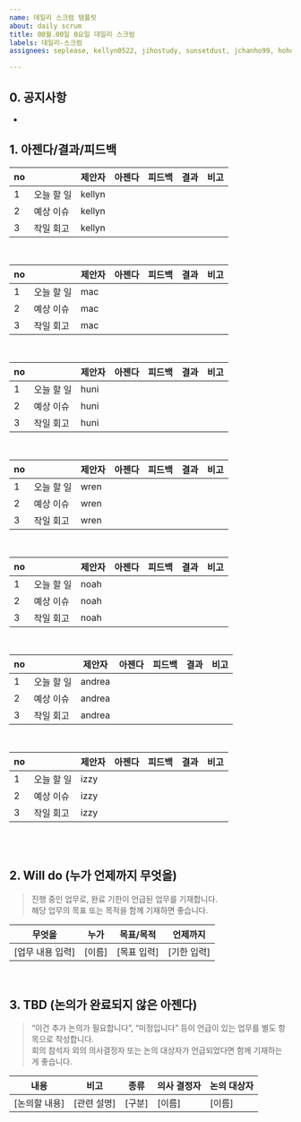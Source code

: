 ```yaml
---
name: 데일리 스크럼 템플릿
about: daily scrum
title: 00월.00일 0요일 데일리 스크럼
labels: 데일리-스크럼
assignees: seplease, kellyn0522, jihostudy, sunsetdust, jchanho99, hohohoho1223, pieceofizzy

---
```


## 0. 공지사항

- 

## 1. 아젠다/결과/피드백

| no |  | 제안자  | 아젠다 | 피드백 | 결과 | 비고 | 
|---|--|-------|------|-------|-----|-----|
| 1  | 오늘 할 일 |  kellyn |  |  |  | 
| 2  | 예상 이슈 |  kellyn |  |  |  |
| 3  | 작일 회고 |  kellyn |  |  |  |
<br>

| no |  | 제안자  | 아젠다 | 피드백 | 결과 | 비고 | 
|---|--|-------|------|-------|-----|-----|
| 1  | 오늘 할 일 |  mac |  |  |  | 
| 2  | 예상 이슈 |  mac |  |  |  |
| 3  | 작일 회고 |  mac |  |  |  |
<br>

| no |  | 제안자  | 아젠다 | 피드백 | 결과 | 비고 | 
|---|--|-------|------|-------|-----|-----|
| 1  | 오늘 할 일 |  huni |  |  |  | 
| 2  | 예상 이슈 |  huni |  |  |  |
| 3  | 작일 회고 |  huni |  |  |  |
<br>

| no |  | 제안자  | 아젠다 | 피드백 | 결과 | 비고 | 
|---|--|-------|------|-------|-----|-----|
| 1  | 오늘 할 일 |  wren |  |  |  | 
| 2  | 예상 이슈 |  wren |  |  |  |
| 3  | 작일 회고 |  wren |  |  |  |
<br>

| no |  | 제안자  | 아젠다 | 피드백 | 결과 | 비고 | 
|---|--|-------|------|-------|-----|-----|
| 1  | 오늘 할 일 |  noah |  |  |  | 
| 2  | 예상 이슈 |  noah |  |  |  |
| 3  | 작일 회고 |  noah |  |  |  |
<br>

| no |  | 제안자  | 아젠다 | 피드백 | 결과 | 비고 | 
|---|--|-------|------|-------|-----|-----|
| 1  | 오늘 할 일 |  andrea |  |  |  | 
| 2  | 예상 이슈 |  andrea |  |  |  |
| 3  | 작일 회고 |  andrea |  |  |  |
<br>

| no |  | 제안자  | 아젠다 | 피드백 | 결과 | 비고 | 
|---|--|-------|------|-------|-----|-----|
| 1  | 오늘 할 일 |  izzy |  |  |  | 
| 2  | 예상 이슈 |  izzy |  |  |  |
| 3  | 작일 회고 |  izzy |  |  |  |
<br>
<br />

## 2. Will do (누가 언제까지 무엇을)

> 진행 중인 업무로, 완료 기한이 언급된 업무를 기재합니다.  
> 해당 업무의 목표 또는 목적을 함께 기재하면 좋습니다.

| 무엇을              | 누가   | 목표/목적     | 언제까지 |
|---------------------|--------|----------------|-----------|
| [업무 내용 입력]    | [이름] | [목표 입력]   | [기한 입력] |

<br />

## 3. TBD (논의가 완료되지 않은 아젠다)

> “이건 추가 논의가 필요합니다”, “미정입니다” 등이 언급이 있는 업무를 별도 항목으로 작성합니다.  
> 회의 참석자 외의 의사결정자 또는 논의 대상자가 언급되었다면 함께 기재하는 게 좋습니다.

| 내용 | 비고 | 종류 | 의사 결정자 | 논의 대상자 |
|------|------|------|----------------|----------------|
| [논의할 내용] | [관련 설명] | [구분] | [이름] | [이름] |
